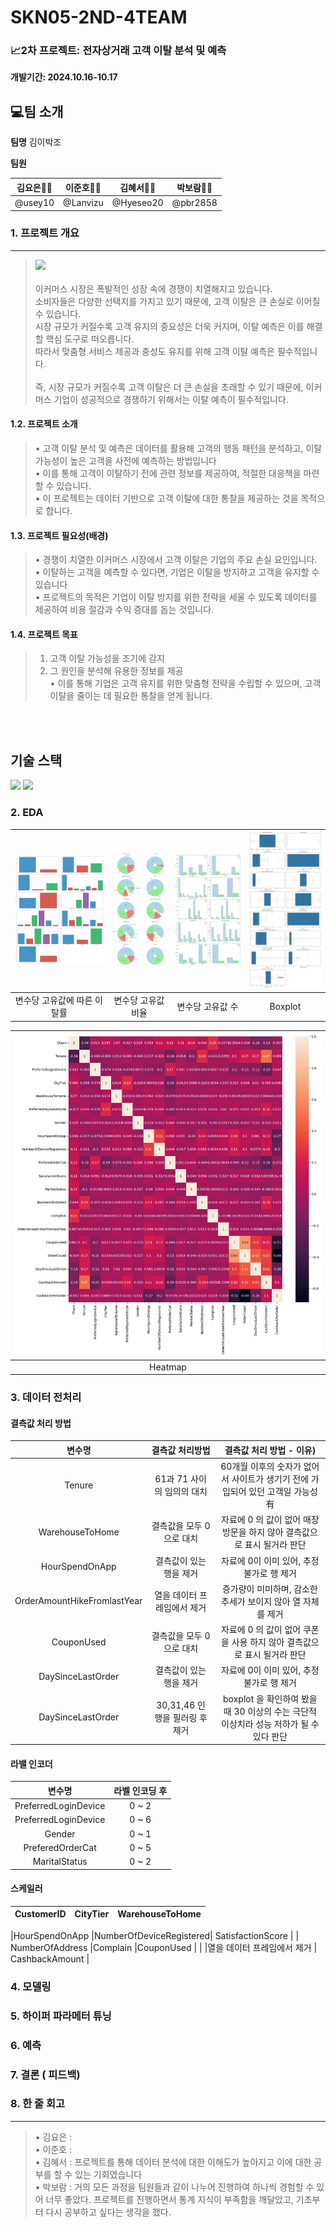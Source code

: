 # SKN05-2ND-4TEAM

### 📈2차 프로젝트: 전자상거래 고객 이탈 분석 및 예측 <br>
 **개발기간: 2024.10.16-10.17**

## 💻팀 소개
**팀명** 
김이박조


**팀원**

|  **김요은👩‍💻** |  **이준호👨‍💻** |  **김혜서👩‍💻** |  **박보람👩‍💻** |
|:---------:|:---------:|:---------:|:-----------:|
| @usey10 | @Lanvizu | @Hyeseo20 |  @pbr2858 |

### 1. 프로젝트 개요
<hr>
<div>
<blockquote>

<img src="https://pds.joongang.co.kr/news/component/htmlphoto_mmdata/202204/14/e41ef02b-f4f7-453c-b7fd-fa5e96707d7a.jpg">
 <br>
<br> 이커머스 시장은 폭발적인 성장 속에 경쟁이 치열해지고 있습니다. 
 <br>소비자들은 다양한 선택지를 가지고 있기 때문에, 고객 이탈은 큰 손실로 이어질 수 있습니다. 
 <br> 시장 규모가 커질수록 고객 유지의 중요성은 더욱 커지며, 이탈 예측은 이를 해결할 핵심 도구로 떠오릅니다. 
 <br> 따라서 맞춤형 서비스 제공과 충성도 유지를 위해 고객 이탈 예측은 필수적입니다.
 <br>  <br> 즉, 시장 규모가 커질수록 고객 이탈은 더 큰 손실을 초래할 수 있기 때문에, 이커머스 기업이 성공적으로 경쟁하기 위해서는 이탈 예측이 필수적입니다.
</blockquote>
</div> 

#### 1.2. 프로젝트 소개
<blockquote>
  •	 고객 이탈 분석 및 예측은 데이터를 활용해 고객의 행동 패턴을 분석하고, 이탈 가능성이 높은 고객을 사전에 예측하는 방법입니다 <br>
•	이를 통해 고객이 이탈하기 전에 관련 정보를 제공하여, 적절한 대응책을 마련할 수 있습니다.<br>
•	이 프로젝트는 데이터 기반으로 고객 이탈에 대한 통찰을 제공하는 것을 목적으로 합니다.<br>
</blockquote>

#### 1.3. 프로젝트 필요성(배경)
<blockquote>
•	경쟁이 치열한 이커머스 시장에서 고객 이탈은 기업의 주요 손실 요인입니다.<br>
•	이탈하는 고객을 예측할 수 있다면, 기업은 이탈을 방지하고 고객을 유지할 수 있습니다<br>
•	프로젝트의 목적은 기업이 이탈 방지를 위한 전략을 세울 수 있도록 데이터를 제공하여 비용 절감과 수익 증대를 돕는 것입니다.<br>
</blockquote>



#### 1.4. 프로젝트 목표
<blockquote>

1.	고객 이탈 가능성을 조기에 감지<br>
2.	그 원인을 분석해 유용한 정보를 제공<br>
• 이를 통해 기업은 고객 유지를 위한 맞춤형 전략을 수립할 수 있으며, 고객 이탈을 줄이는 데 필요한 통찰을 얻게 됩니다.<br>
</blockquote>
<br><br> 


## 기술 스택
 <img src="https://img.shields.io/badge/python-3776AB?style=flat-square&logo=python&logoColor=white"/></a>
 <img src="https://img.shields.io/badge/streamlit-FF4B4B?style=flat-square&logo=streamlit&logoColor=white"/></a>
 

### 2. EDA

| ![output](./images/output.png) |![pie](./images/PIE.png) | ![bar](./images/BAR.png) | ![box](./images/BOX.png) |
|:-----------------------------------:|:-------------------------------------:|:-----------------------------------:|:-------------------------------------:|
| 변수당 고유값에 따른 이탈률 |변수당 고유값 비율 | 변수당 고유값 수 | Boxplot   |

| ![Heatmap](./images/Heatmap.png) |
|:-------------------------------------:|
| Heatmap   |

### 3. 데이터 전처리
#### 결측값 처리 방법
| 변수명 | 결측값 처리방법 | 결측값 처리 방법 - 이유) |
|:-----------------------------------:|:-------------------------------------:|:-----------------------------------:|
| Tenure |61과 71 사이의 임의의 대치 | 60개월 이후의 숫자가 없어서 사이트가 생기기 전에 가입되어 있던 고객일 가능성 有 | 
| WarehouseToHome |결측값을 모두 0으로 대치 | 자료에 0 의 값이 없어 매장 방문을 하지 않아 결측값으로 표시 될거라 판단 | 
| HourSpendOnApp |결측값이 있는 행을 제거 | 자료에 0이 이미 있어, 추정 불가로 행 제거 | 
| OrderAmountHikeFromlastYear |열을 데이터 프레임에서 제거 | 증가량이 미미하며, 감소한 추세가 보이지 않아 열 자체를 제거 | 
| CouponUsed |결측값을 모두 0으로 대치 | 자료에 0 의 값이 없어 쿠폰을 사용 하지 않아 결측값으로 표시 될거라 판단 | 
| DaySinceLastOrder |결측값이 있는 행을 제거 | 자료에 0이 이미 있어, 추정 불가로 행 제거 |
| DaySinceLastOrder |30,31,46 인 행을 필러링 후 제거 | boxplot 을 확인하여 봤을 때 30 이상의 수는 극단적 이상치라 성능 저하가 될 수 있다 판단 |

#### 라밸 인코더 
| 변수명 | 라벨 인코딩 후 |
|:-----------------------------------:|:-------------------------------------:|
| PreferredLoginDevice  | 0 ~ 2 |
|PreferredLoginDevice  |0 ~ 6 |
|Gender   | 0 ~ 1|
| PreferedOrderCat   |0 ~ 5 |
| MaritalStatus   |0 ~ 2 |

#### 스케일러
|CustomerID |CityTier |WarehouseToHome | 
|:-----------------------------------:|:-------------------------------------:|:-----------------------------------:|

|HourSpendOnApp |NumberOfDeviceRegistered| SatisfactionScore | 
| NumberOfAddress |Complain |CouponUsed | 
| |열을 데이터 프레임에서 제거 | CashbackAmount | 



### 4. 모델링 


### 5. 하이퍼 파라메터 튜닝

### 6. 예측


### 7. 결론 ( 피드백)




 
### 8. 한 줄 회고
<hr>
<blockquote>

•	김요은 : <br>
•	이준호 : <br>
•	김혜서 : 프로젝트를 통해 데이터 분석에 대한 이해도가 높아지고 이에 대한 공부를 할 수 있는 기회였습니다 <br>
•	박보람 : 거의 모든 과정을 팀원들과 같이 나누어 진행하여 하나씩 경험할 수 있어 너무 좋았다. 프로젝트를 진행하면서 통계 지식이 부족함을 깨달았고, 기초부터 다시 공부하고 싶다는 생각을 했다.

</blockquote>
